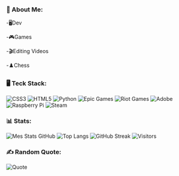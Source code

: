 ### 💫 About Me:

-🖥️Dev

-🎮Games

-🎬Editing Videos

-♟️Chess

###  🖥️ Teck Stack:

![CSS3](https://img.shields.io/badge/css3-%231572B6.svg?style=flat&logo=css3&logoColor=white) ![HTML5](https://img.shields.io/badge/html5-%23E34F26.svg?style=flat&logo=html5&logoColor=white) ![Python](https://img.shields.io/badge/python-3670A0?style=flat&logo=python&logoColor=ffdd54) ![Epic Games](https://img.shields.io/badge/epicgames-%23313131.svg?style=flat&logo=epicgames&logoColor=white) ![Riot Games](https://img.shields.io/badge/riotgames-D32936.svg?style=flat&logo=riotgames&logoColor=white)
![Adobe](https://img.shields.io/badge/adobe-%23FF0000.svg?style=flat&logo=adobe&logoColor=white) 
![Raspberry Pi](https://img.shields.io/badge/-Raspberry_Pi-C51A4A?style=flat&logo=Raspberry-Pi) ![Steam](https://img.shields.io/badge/steam-%23000000.svg?style=flat&logo=steam&logoColor=white)


### 📊 Stats:

![Mes Stats GitHub](https://github-readme-stats.vercel.app/api?username=TW9pdev&show_icons=true&theme=tokyonight)
![Top Langs](https://github-readme-stats.vercel.app/api/top-langs/?username=TW9pdev&layout=compact&theme=tokyonight)
![GitHub Streak](https://streak-stats.demolab.com?user=TW9pdev&theme=tokyonight&hide_border=true)
![Visitors](https://komarev.com/ghpvc/?username=TW9pdev&color=blue)

### ✍️ Random Quote:

![Quote](https://quotes-github-readme.vercel.app/api?type=horizontal&theme=dark)
